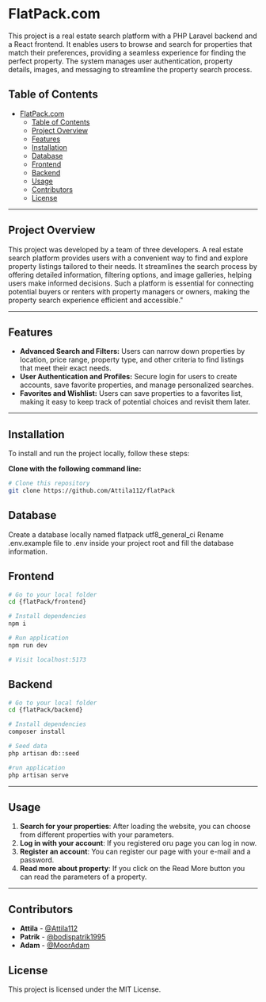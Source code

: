 
# FlatPack.com

This project is a real estate search platform with a PHP Laravel backend and a React frontend. It enables users to browse and search for properties that match their preferences, providing a seamless experience for finding the perfect property. The system manages user authentication, property details, images, and messaging to streamline the property search process.

## Table of Contents
- [FlatPack.com](#flatpackcom)
  - [Table of Contents](#table-of-contents)
  - [Project Overview](#project-overview)
  - [Features](#features)
  - [Installation](#installation)
  - [Database](#database)
  - [Frontend](#frontend)
  - [Backend](#backend)
  - [Usage](#usage)
  - [Contributors](#contributors)
  - [License](#license)

---

## Project Overview

This project was developed by a team of three developers. A real estate search platform provides users with a convenient way to find and explore property listings tailored to their needs. It streamlines the search process by offering detailed information, filtering options, and image galleries, helping users make informed decisions. Such a platform is essential for connecting potential buyers or renters with property managers or owners, making the property search experience efficient and accessible."

---

## Features

- **Advanced Search and Filters:** Users can narrow down properties by location, price range, property type, and other criteria to find listings that meet their exact needs.
- **User Authentication and Profiles:** Secure login for users to create accounts, save favorite properties, and manage personalized searches.
- **Favorites and Wishlist:** Users can save properties to a favorites list, making it easy to keep track of potential choices and revisit them later.

---

## Installation

To install and run the project locally, follow these steps:

**Clone with the following command line:**

```bash
# Clone this repository
git clone https://github.com/Attila112/flatPack

```
## Database

Create a database locally named flatpack utf8_general_ci
Rename .env.example file to .env inside your project root and fill the database information. 
## Frontend

```bash
# Go to your local folder
cd {flatPack/frontend}

# Install dependencies
npm i

# Run application
npm run dev

# Visit localhost:5173

```

## Backend

```bash
# Go to your local folder
cd {flatPack/backend}

# Install dependencies
composer install

# Seed data
php artisan db::seed

#run application
php artisan serve
```

----------

## Usage

1.  **Search for your properties**: After loading the website, you can choose from different properties with your parameters.
2.  **Log in with your account**: If you registered oru page you can log in now.
3.  **Register an account**: You can register our page with your e-mail and a password.
4.  **Read more about property**: If you click on the Read More button you can read the parameters of a property.


----------


## Contributors

-   **Attila** - [@Attila112](https://github.com/Attila112)
-   **Patrik** - [@bodispatrik1995](https://github.com/bodispatrik1995)
-   **Adam** - [@MoorAdam](https://github.com/MoorAdam)

## License
This project is licensed under the MIT License.
